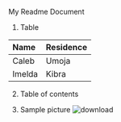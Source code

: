 My Readme Document

1. Table

|Name|Residence|
|:--| :--|
|Caleb|Umoja|
|Imelda|Kibra|

2. Table of contents


3. Sample picture
![download](https://user-images.githubusercontent.com/91134453/135058592-371341d3-0d73-4dfd-a6fd-475682e244a3.jpeg)


  
